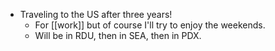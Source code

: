 - Traveling to the US after three years!
  - For [[work]] but of course I'll try to enjoy the weekends.
  - Will be in RDU, then in SEA, then in PDX.
